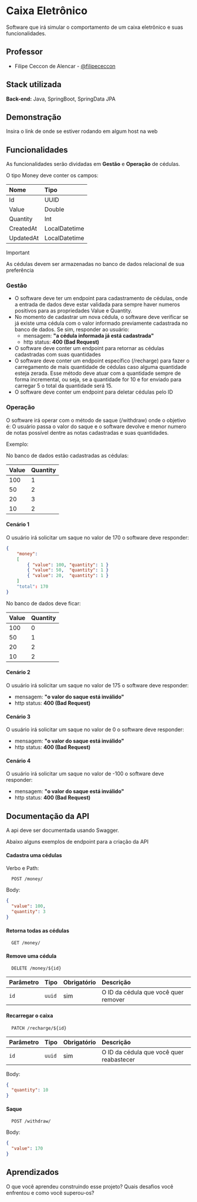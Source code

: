# Caixa Eletrônico

Software que irá simular o comportamento de um caixa eletrônico e suas funcionalidades.

## Professor

- Filipe Ceccon de Alencar - [@filipececcon](https://www.github.com/filipececcon)

## Stack utilizada

**Back-end:** Java, SpringBoot, SpringData JPA

## Demonstração

Insira o link de onde se estiver rodando em algum host na web

## Funcionalidades

As funcionalidades serão dividadas em **Gestão** e **Operação** de cédulas.

O tipo Money deve conter os campos:

| Nome      | Tipo          |
| :-------- | :------------ |
| Id        | UUID          |
| Value     | Double        |
| Quantity  | Int           |
| CreatedAt | LocalDatetime |
| UpdatedAt | LocalDatetime |

> [!IMPORTANT]
> As cédulas devem ser armazenadas no banco de dados relacional de sua preferência

### Gestão

- O software deve ter um endpoint para cadastramento de cédulas, onde a entrada de dados deve estar validada para sempre haver numeros positivos para as propriedades Value e Quantity.
- No momento de cadastrar um nova cédula, o software deve verificar se já existe uma cédula com o valor informado previamente cadastrada no banco de dados. Se sim, responder ao usuário:
  - mensagem: **"a cédula informada já está cadastrada"**
  - http status: **400 (Bad Request)**
- O software deve conter um endpoint para retornar as cédulas cadastradas com suas quantidades
- O software deve conter um endpoint específico (/recharge) para fazer o carregamento de mais quantidade de cédulas caso alguma quantidade esteja zerada. Esse método deve atuar com a quantidade sempre de forma incremental, ou seja, se a quantidade for 10 e for enviado para carregar 5 o total da quantidade será 15.
- O software deve conter um endpoint para deletar cédulas pelo ID

### Operação

O software irá operar com o método de saque (/withdraw) onde o objetivo é: O usuário passa o valor do saque e o software devolve e menor numero de notas possível dentre as notas cadastradas e suas quantidades.

Exemplo:

No banco de dados estão cadastradas as cédulas:

| Value | Quantity   |
| :---- | :--------- |
| 100   | 1          |
| 50    | 2          |
| 20    | 3          |
| 10    | 2          |

#### Cenário 1

O usuário irá solicitar um saque no valor de 170 o software deve responder:

```json
{
    "money":
    [
        { "value": 100, "quantity": 1 }
        { "value": 50,  "quantity": 1 }
        { "value": 20,  "quantity": 1 }
    ]
    "total": 170
}
```

No banco de dados deve ficar:

| Value | Quantity   |
| :---- | :--------- |
| 100   | 0          |
| 50    | 1          |
| 20    | 2          |
| 10    | 2          |

#### Cenário 2

O usuário irá solicitar um saque no valor de 175 o software deve responder:

- mensagem: **"o valor do saque está inválido"**
- http status: **400 (Bad Request)**

#### Cenário 3

O usuário irá solicitar um saque no valor de 0 o software deve responder:

- mensagem: **"o valor do saque está inválido"**
- http status: **400 (Bad Request)**

#### Cenário 4

O usuário irá solicitar um saque no valor de -100 o software deve responder:

- mensagem: **"o valor do saque está inválido"**
- http status: **400 (Bad Request)**

## Documentação da API

A api deve ser documentada usando Swagger.

Abaixo alguns exemplos de endpoint para a criação da API

#### Cadastra uma cédulas

Verbo e Path:
```http
  POST /money/
```

Body:

```json
{
  "value": 100,
  "quantity": 3
}
```

#### Retorna todas as cédulas

```http
  GET /money/
```

#### Remove uma cédula

```http
  DELETE /money/${id}
```

| Parâmetro | Tipo   | Obrigatório | Descrição                            |
| :-------- | :----- | :---------- | :----------------------------------- |
| `id`      | `uuid` | sim         | O ID da cédula que você quer remover |

#### Recarregar o caixa

```http
  PATCH /recharge/${id}
```

| Parâmetro | Tipo   | Obrigatório | Descrição                                |
| :-------- | :----- | :---------- | :--------------------------------------- |
| `id`      | `uuid` | sim         | O ID da cédula que você quer reabastecer |

Body:

```json
{
  "quantity": 10
}
```

#### Saque

```http
  POST /withdraw/
```
Body:

```json
{
  "value": 170
}
```

## Aprendizados

O que você aprendeu construindo esse projeto? Quais desafios você enfrentou e como você superou-os?

